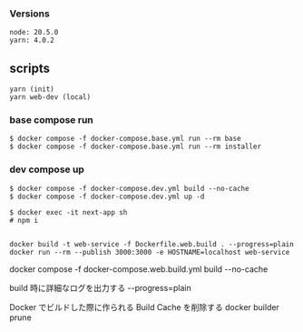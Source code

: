### Versions

```
node: 20.5.0
yarn: 4.0.2
```

## scripts

```
yarn (init)
yarn web-dev (local)

```

### base compose run

```
$ docker compose -f docker-compose.base.yml run --rm base
$ docker compose -f docker-compose.base.yml run --rm installer
```

### dev compose up

```
$ docker compose -f docker-compose.dev.yml build --no-cache
$ docker compose -f docker-compose.dev.yml up -d
```

```
$ docker exec -it next-app sh
# npm i
```

```

docker build -t web-service -f Dockerfile.web.build . --progress=plain
docker run --rm --publish 3000:3000 -e HOSTNAME=localhost web-service
```

docker compose -f docker-compose.web.build.yml build --no-cache

build 時に詳細なログを出力する
--progress=plain

Docker でビルドした際に作られる Build Cache を削除する
docker builder prune
